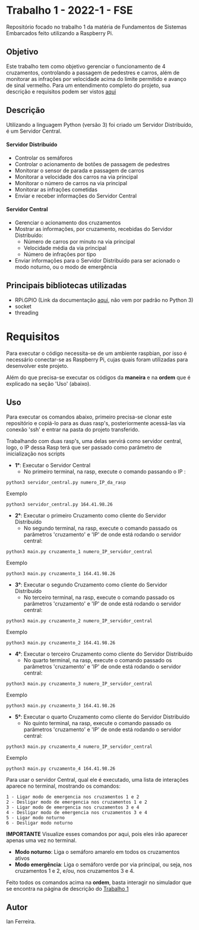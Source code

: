 # Trabalho 1 - 2022-1 - FSE

Repositório focado no trabalho 1 da matéria de Fundamentos de Sistemas Embarcados feito utilizando a Raspberry Pi.

## Objetivo

Este trabalho tem como objetivo gerenciar o funcionamento de 4 cruzamentos, controlando a passagem de pedestres e carros, além de monitorar as infrações por velocidade acima do limite permitido e avanço de sinal vermelho. Para um entendimento completo do projeto, sua descrição e requisitos podem ser vistos [aqui](https://gitlab.com/fse_fga/trabalhos-2022_1/trabalho-1-2022-1)


## Descrição

Utilizando a linguagem Python (versão 3) foi criado um Servidor Distribuído, é um Servidor Central.

#### Servidor Distribuído

- Controlar os semáforos
- Controlar o acionamento de botões de passagem de pedestres
- Monitorar o sensor de parada e passagem de carros
- Monitorar a velocidade dos carros na via principal
- Monitorar o número de carros na via principal
- Monitorar as infrações cometidas
- Enviar e receber informações do Servidor Central

#### Servidor Central

- Gerenciar o acionamento dos cruzamentos
- Mostrar as informações, por cruzamento, recebidas do Servidor Distribuído:
    - Número de carros por minuto na via principal
    - Velocidade média da via principal
    - Número de infrações por tipo
- Enviar informações para o Servidor Distribuído para ser acionado o modo noturno, ou o modo de emergência

## Principais bibliotecas utilizadas

- RPi.GPIO (Link da documentação [aqui](https://pypi.org/project/RPi.GPIO/), não vem por padrão no Python 3)
- socket
- threading

# **Requisitos**

Para executar o código necessita-se de um ambiente raspbian, por isso é necessário conectar-se as Raspberry Pi, cujas quais foram utilizadas para desenvolver este projeto.

Além do que precisa-se executar os códigos da **maneira** e na **ordem** que é explicado na seção 'Uso' (abaixo).

## **Uso**

Para executar os comandos abaixo, primeiro precisa-se clonar este repositório e copiá-lo para as duas rasp's, posteriormente acessá-las via conexão 'ssh' e entrar na pasta do projeto transferido.

Trabalhando com duas rasp's, uma delas servirá como servidor central, logo, o IP dessa Rasp terá que ser passado como parâmetro de inicialização nos scripts


- **1°**: Executar o Servidor Central
    - No primeiro terminal, na rasp, execute o comando passando o IP :

```
python3 servidor_central.py numero_IP_da_rasp
```
Exemplo

```
python3 servidor_central.py 164.41.98.26
```

- **2°**: Executar o primeiro Cruzamento como cliente do Servidor Distribuído
    - No segundo terminal, na rasp, execute o comando passado os parâmetros 'cruzamento' e 'IP' de onde está rodando o servidor central:

```
python3 main.py cruzamento_1 numero_IP_servidor_central
```
Exemplo

```
python3 main.py cruzamento_1 164.41.98.26
```

- **3°**: Executar o segundo Cruzamento como cliente do Servidor Distribuído
    - No terceiro terminal, na rasp, execute o comando passado os parâmetros 'cruzamento' e 'IP' de onde está rodando o servidor central:

```
python3 main.py cruzamento_2 numero_IP_servidor_central
```
Exemplo

```
python3 main.py cruzamento_2 164.41.98.26
```

- **4°**: Executar o terceiro Cruzamento como cliente do Servidor Distribuído
    - No quarto terminal, na rasp, execute o comando passado os parâmetros 'cruzamento' e 'IP' de onde está rodando o servidor central:

```
python3 main.py cruzamento_3 numero_IP_servidor_central
```
Exemplo

```
python3 main.py cruzamento_3 164.41.98.26
```

- **5°**: Executar o quarto Cruzamento como cliente do Servidor Distribuído
    - No quinto terminal, na rasp, execute o comando passado os parâmetros 'cruzamento' e 'IP' de onde está rodando o servidor central:

```
python3 main.py cruzamento_4 numero_IP_servidor_central
```
Exemplo

```
python3 main.py cruzamento_4 164.41.98.26
```
Para usar o servidor Central, qual ele é executado, uma lista de interações aparece no terminal, mostrando os comandos:

```
1 - Ligar modo de emergencia nos cruzamentos 1 e 2
2 - Desligar modo de emergencia nos cruzamentos 1 e 2
3 - Ligar modo de emergencia nos cruzamentos 3 e 4
4 - Desligar modo de emergencia nos cruzamentos 3 e 4
5 - Ligar modo noturno
6 - Desligar modo noturno
```
**IMPORTANTE** Visualize esses comandos por aqui, pois eles irão aparecer apenas uma vez no terminal.

- **Modo noturno**: Liga o semáforo amarelo em todos os cruzamentos ativos
- **Modo emergência**: Liga o semáforo verde por via principal, ou seja, nos cruzamentos 1 e 2, e/ou, nos cruzamentos 3 e 4.

Feito todos os comandos acima na **ordem**, basta interagir no simulador que se encontra na página de descrição do [Trabalho 1](https://gitlab.com/fse_fga/trabalhos-2022_1/trabalho-1-2022-1)

## Autor

Ian Ferreira.
